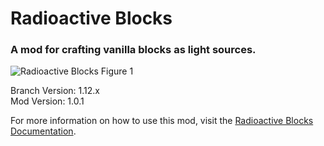 # Radioactive Blocks
### A mod for crafting vanilla blocks as light sources.
![Radioactive Blocks Figure 1](https://radioactiveblocks-mc-mod-example-images.s3-us-west-2.amazonaws.com/radioactiveblockintheworld.jpg)

Branch Version: 1.12.x<br>
Mod Version: 1.0.1

For more information on how to use this mod, visit the [Radioactive Blocks Documentation](https://thesarlaacsweep.github.io/radioactiveblocks/).